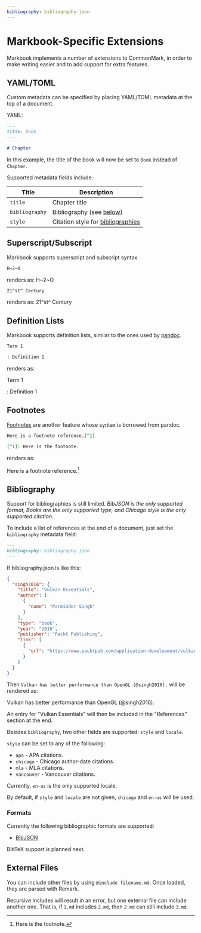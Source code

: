 ```yaml
---
bibliography: bibliography.json
---
```


# Markbook-Specific Extensions

Markbook implements a number of extensions to CommonMark, in order to make writing easier and to add support for extra features.

## YAML/TOML

Custom metadata can be specified by placing YAML/TOML metadata at the top of a document.

YAML:
```markdown
---
title: Book
---

# Chapter
```

In this example, the title of the book will now be set to `Book` instead of `Chapter`.

Supported metadata fields include:

| Title | Description |
| ----- | ----------- |
| `title` | Chapter title |
| `bibliography` | Bibliography (see [below](#bibliography)) |
| `style` | Citation style for [bibliographies](#bibliography) |

## Superscript/Subscript

Markbook supports superscript and subscript syntax.

```markdown
H~2~O
```

renders as: H~2~O

```markdown
21^st^ Century
```

renders as: 21^st^ Century

## Definition Lists

Markbook supports definition lists, similar to the ones used by [pandoc](https://pandoc.org/MANUAL.html#definition-lists).

```markdown
Term 1

: Definition 1
```

renders as:

Term 1

: Definition 1

## Footnotes

[Footnotes](https://pandoc.org/MANUAL.html#footnotes) are another feature whose syntax is borrowed from pandoc.

```markdown
Here is a footnote reference.[^1]

[^1]: Here is the footnote.
```

renders as:

Here is a footnote reference.[^1]

[^1]: Here is the footnote.

## Bibliography

Support for bibliographies is still limited. *BibJSON is the only supported format, Books are the only supported type, and Chicago style is the only supported citation.*

To include a list of references at the end of a document, just set the `bibliography` metadata field:

```markdown
---
bibliography: bibliography.json
---
```

If bibliography.json is like this:
```json
{
  "singh2016": {
    "title": "Vulkan Essentials",
    "author": [
      {
        "name": "Parminder Singh"
      }
    ],
    "type": "book",
    "year": "2016",
    "publisher": "Packt Publishing",
    "link": [
      {
        "url": "https://www.packtpub.com/application-development/vulkan-essentials"
      }
    ]
  }
}
```

Then `Vulkan has better performance than OpenGL (@singh2016).` will be rendered as:

Vulkan has better performance than OpenGL (@singh2016).

An entry for "Vulkan Essentials" will then be included in the "References" section at the end.

Besides `bibliography`, two other fields are supported: `style` and `locale`.

`style` can be set to any of the following:
* `apa` - APA citations.
* `chicago` - Chicago author-date citations.
* `mla` - MLA citations.
* `vancouver` - Vancouver citations.

Currently, `en-us` is the only supported locale.

By default, if `style` and `locale` are not given, `chicago` and `en-us` will be used.

### Formats

Currently the following bibliographic formats are supported:
* [BibJSON](http://okfnlabs.org/bibjson/)

BibTeX support is planned next.

## External Files

You can include other files by using `@include filename.md`. Once loaded, they are parsed with Remark.

Recursive includes will result in an error, but one external file can include another one. That is, if `1.md` includes `2.md`, then `2.md` can still include `3.md`.

